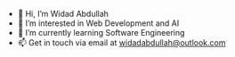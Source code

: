 - 👋 Hi, I’m Widad Abdullah
- 👀 I’m interested in Web Development and AI
- 🌱 I’m currently learning Software Engineering
- 📫 Get in touch via email at widadabdullah@outlook.com

<!---
Widad-Abdullah/Widad-Abdullah is a ✨ special ✨ repository because its `README.md` (this file) appears on your GitHub profile.
You can click the Preview link to take a look at your changes.
--->
